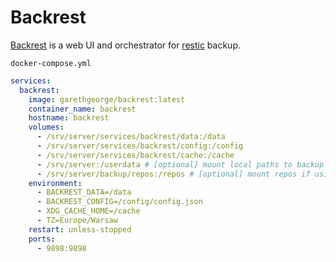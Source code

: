 # Backrest
[Backrest](https://github.com/garethgeorge/backrest) is a web UI and orchestrator for [restic](https://restic.net/) backup.

``docker-compose.yml``
```yaml
services:
  backrest:
    image: garethgeorge/backrest:latest
    container_name: backrest
    hostname: backrest
    volumes:
      - /srv/server/services/backrest/data:/data
      - /srv/server/services/backrest/config:/config
      - /srv/server/services/backrest/cache:/cache
      - /srv/server:/userdata # [optional] mount local paths to backup here.
      - /srv/server/backup/repos:/repos # [optional] mount repos if using local storage, not necessary for remotes e.g. B2, S3, etc.
    environment:
      - BACKREST_DATA=/data
      - BACKREST_CONFIG=/config/config.json
      - XDG_CACHE_HOME=/cache
      - TZ=Europe/Warsaw
    restart: unless-stopped
    ports:
      - 9898:9898
```